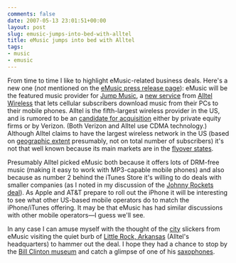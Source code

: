 ```yaml
---
comments: false
date: 2007-05-13 23:01:51+00:00
layout: post
slug: emusic-jumps-into-bed-with-alltel
title: eMusic jumps into bed with Alltel
tags:
- music
- emusic
---
```


From time to time I like to highlight eMusic-related business deals. Here's a new one (_not_ mentioned on the [eMusic press release page](http://www.emusic.com/about/pr/index.html)): eMusic will be the featured music provider for [Jump Music](http://www.alltel.com/axcess/music_details.html?id=4), a [new service](http://www.alltel.com/corporate/media/news/07/may/n411may1107a.html) from [Alltel Wireless](http://www.alltel.com/corporate/) that lets cellular subscribers download music from their PCs to their mobile phones. Alltel is the fifth-largest wireless provider in the US, and is rumored to be an [candidate for acquisition](http://www.informationweek.com/news/showArticle.jhtml?articleID=199500218) either by private equity firms or by Verizon. (Both Verizon and Alltel use CDMA technology.) Although Alltel claims to have the largest wireless network in the US (based on [geographic extent](http://www.alltel.com/corporate/media/coverage.html) presumably, not on total number of subscribers) it's not that well known because its main markets are in the [flyover states](http://en.wikipedia.org/wiki/Flyover_country).

Presumably Alltel picked eMusic both because it offers lots of DRM-free music (making it easy to work with MP3-capable mobile phones) and also because as number 2 behind the iTunes Store it's willing to do deals with smaller companies (as I noted in my discussion of the [Johnny Rockets deal](http://swindleeeee.com/2006/10/07/like-burgers-and-fries-johnny-rockets-and-emusic/)). As Apple and AT&T prepare to roll out the iPhone it will be interesting to see what other US-based mobile operators do to match the iPhone/iTunes offering. It may be that eMusic has had similar discussions with other mobile operators—I guess we'll see.

In any case I can amuse myself with the thought of the [city](http://en.wikipedia.org/wiki/New_York_City) slickers from eMusic visiting the quiet burb of [Little Rock, Arkansas](http://en.wikipedia.org/wiki/Little_Rock,_Arkansas) (Alltel's headquarters) to hammer out the deal. I hope they had a chance to stop by the [Bill Clinton museum](http://www.clintonlibrary.gov/) and catch a glimpse of one of his [saxophones](http://clinton4.nara.gov/media/gif/b_sax.gif).
